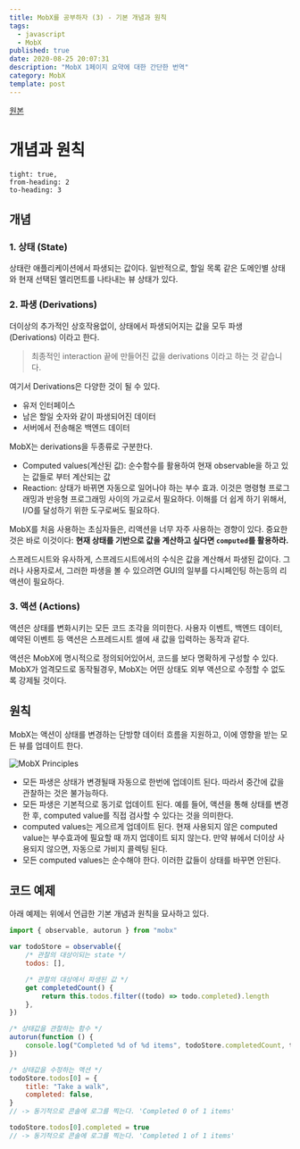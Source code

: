 ```yaml
---
title: MobX를 공부하자 (3) - 기본 개념과 원칙
tags:
  - javascript
  - MobX
published: true
date: 2020-08-25 20:07:31
description: "MobX 1페이지 요약에 대한 간단한 번역"
category: MobX
template: post
---
```


[원본](https://mobx.js.org/intro/concepts.html)

# 개념과 원칙

```toc
tight: true,
from-heading: 2
to-heading: 3
```

## 개념

### 1. 상태 (State)

상태란 애플리케이션에서 파생되는 값이다. 일반적으로, 할일 목록 같은 도메인별 상태와 현재 선택된 엘리먼트를 나타내는 뷰 상태가 있다.

### 2. 파생 (Derivations)

더이상의 추가적인 상호작용없이, 상태에서 파생되어지는 값을 모두 파생 (Derivations) 이라고 한다. 

> 최종적인 interaction 끝에 만들어진 값을 derivations 이라고 하는 것 같습니다.

여기서 Derivations은 다양한 것이 될 수 있다.

- 유저 인터페이스
- 남은 할일 숫자와 같이 파생되어진 데이터
- 서버에서 전송해온 백엔드 데이터

MobX는 derivations을 두종류로 구분한다.

- Computed values(계산된 값): 순수함수를 활용하여 현재 observable을 하고 있는 값들로 부터 계산되는 값
- Reaction: 상태가 바뀌면 자동으로 일어나야 하는 부수 효과. 이것은 명령형 프로그래밍과 반응형 프로그래밍 사이의 가교로서 필요하다. 이해를 더 쉽게 하기 위해서, I/O를 달성하기 위한 도구로써도 필요하다.

MobX를 처음 사용하는 초심자들은, 리액션을 너무 자주 사용하는 경향이 있다. 중요한 것은 바로 이것이다: **현재 상태를 기반으로 값을 계산하고 싶다면 `computed`를 활용하라.**

스프레드시트와 유사하게, 스프레드시트에서의 수식은 값을 계산해서 파생된 값이다. 그러나 사용자로서, 그러한 파생을 볼 수 있으려면 GUI의 일부를 다시페인팅 하는등의 리액션이 필요하다.

### 3. 액션 (Actions)

액션은 상태를 변화시키는 모든 코드 조각을 의미한다. 사용자 이벤트, 백엔드 데이터, 예약된 이벤트 등 액션은 스프레드시트 셀에 새 값을 입력하는 동작과 같다.

액션은 MobX에 명시적으로 정의되어있어서, 코드를 보다 명확하게 구성할 수 있다. MobX가 엄격모드로 동작될경우, MobX는 어떤 상태도 외부 액션으로 수정할 수 없도록 강제될 것이다.


## 원칙

MobX는 액션이 상태를 변경하는 단방향 데이터 흐름을 지원하고, 이에 영향을 받는 모든 뷰를 업데이트 한다.

![MobX Principles](https://mobx.js.org/assets/action-state-view.png)

- 모든 파생은 상태가 변경될때 자동으로 한번에 업데이트 된다. 따라서 중간에 값을 관찰하는 것은 불가능하다.
- 모든 파생은 기본적으로 동기로 업데이트 된다. 예를 들어, 액션을 통해 상태를 변경한 후, computed value를 직접 검사할 수 있다는 것을 의미한다.
- computed values는 게으르게 업데이트 된다. 현재 사용되지 않은 computed value는 부수효과에 필요할 때 까지 업데이트 되지 않는다. 만약 뷰에서 더이상 사용되지 않으면, 자동으로 가비지 콜렉팅 된다.
- 모든 computed values는 순수해야 한다. 이러한 값들이 상태를 바꾸면 안된다.

## 코드 예제

아래 예제는 위에서 언급한 기본 개념과 원칙을 묘사하고 있다.

```jsx
import { observable, autorun } from "mobx"

var todoStore = observable({
    /* 관찰의 대상이되는 state */
    todos: [],

    /* 관찰의 대상에서 파생된 값 */
    get completedCount() {
        return this.todos.filter((todo) => todo.completed).length
    },
})

/* 상태값을 관찰하는 함수 */
autorun(function () {
    console.log("Completed %d of %d items", todoStore.completedCount, todoStore.todos.length)
})

/* 상태값을 수정하는 액션 */
todoStore.todos[0] = {
    title: "Take a walk",
    completed: false,
}
// -> 동기적으로 콘솔에 로그를 찍는다. 'Completed 0 of 1 items'

todoStore.todos[0].completed = true
// -> 동기적으로 콘솔에 로그를 찍는다. 'Completed 1 of 1 items'
```
